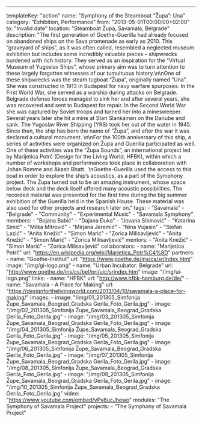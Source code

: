 ---
  templateKey: "action"
  name: "Symphony of the Steamboat “Župa”: Una"
  category: "Exhibition, Performance"
  from: "2013-05-01T00:00:00+02:00"
  to: "Invalid date"
  location: "Steamboat Župa, Savamala, Belgrade"
  description: "The first generation of Goethe-Guerilla had already focused on abandoned ships on the Sava promenade as early as 2010. This “graveyard of ships”, as it was often called, resembled a neglected museum exhibition but includes some incredibly valuable pieces – shipwrecks burdened with rich history. They served as an inspiration for the “Virtual Museum of Yugoslav Ships”, whose primary aim was to turn attention to these largely forgotten witnesses of our tumultuous history.\n\nOne of these shipwrecks was the steam tugboat “Župa”, originally named “Una”. She was constructed in 1913 in Budapest for navy warfare spurposes. In the First World War, she served as a warship during attacks on Belgrade. Belgrade defense forces managed to sink her and after several years, she was recovered and sent to Budapest for repair. In the Second World War she was captured by Soviet troops and turned her into a minesweeper. Several years later she hit a mine at Stari Slankamen on the Danube and sank. The Yugoslav River Shipping (YRS) took her out of the water in 1945. Since then, the ship has born the name of “Župa”, and after the war it was declared a cultural monument. \n\nFor the 100th anniversary of this ship, a series of activities were organized on Župa and Guerilla participated as well. One of these activities was the “Župa Sounds”, an international project led by Marijetica Potrč (Design for the Living World, HFBK), within which a number of workshops and performances took place in collaboration with Johan Romme and Akash Bhatt.  \nGoethe-Guerilla used the access to this boat in order to explore the ship’s acoustics, as a part of the Symphony project. The Župa turned out to be an amazing instrument, whose space below deck and the deck itself offered many acoustic possibilities. The recorded material was presented for the first time during the big summer exhibition of the Guerilla held in the Spanish House. These material was also used for other projects and research later on."
  tags: 
    - "Savamala"
    - "Belgrade"
    - "Community"
    - "Experimental Music"
    - "Savamala Symphony"
  members: 
    - "Bojana Babić"
    - "Dajana Đuka"
    - "Jovana Sibinović"
    - "Katarina Simić"
    - "Milka Mitrović"
    - "Mirjana Jeremić"
    - "Nina Vujasin"
    - "Stefan Lazić"
    - "Anita Knežić"
    - "Simon Marić"
    - "Zorica Milisavljević"
    - "Anita Knežić"
    - "Simon Marić"
    - "Zorica Milisavljević"
  mentors: 
    - "Anita Knežić"
    - "Simon Marić"
    - "Zorica Milisavljević"
  collaborators: 
    - 
      name: "Marijetica Potrč"
      url: "https://en.wikipedia.org/wiki/Marjetica_Potr%C4%8D"
  partners: 
    - 
      name: "Goethe-Institut"
      url: "https://www.goethe.de/ins/cs/sr/index.html"
      image: "/img/gi-logo.png"
    - 
      name: "Urban Incubator: Belgrade"
      url: "http://www.goethe.de/ins/cs/bel/prj/uic/srindex.htm"
      image: "/img/ui-logo.png"
  links: 
    - 
      name: "HFBK"
      url: "http://www.hfbk-hamburg.de/de/"
    - 
      name: "Savamala - A Place for Making"
      url: "https://designforthelivingworld.com/2013/04/10/savamala-a-place-for-making/"
  images: 
    - 
      image: "/img/01_201305_Simfonija Župe_Savamala_Beograd_Gradska Gerila_Foto_Gerila.jpg"
    - 
      image: "/img/02_201305_Simfonija Župe_Savamala_Beograd_Gradska Gerila_Foto_Gerila.jpg"
    - 
      image: "/img/03_201305_Simfonija Župe_Savamala_Beograd_Gradska Gerila_Foto_Gerila.jpg"
    - 
      image: "/img/04_201305_Simfonija Župe_Savamala_Beograd_Gradska Gerila_Foto_Gerila.jpg"
    - 
      image: "/img/05_201305_Simfonija Župe_Savamala_Beograd_Gradska Gerila_Foto_Gerila.jpg"
    - 
      image: "/img/06_201305_Simfonija Župe_Savamala_Beograd_Gradska Gerila_Foto_Gerila.jpg"
    - 
      image: "/img/07_201305_Simfonija Župe_Savamala_Beograd_Gradska Gerila_Foto_Gerila.jpg"
    - 
      image: "/img/08_201305_Simfonija Župe_Savamala_Beograd_Gradska Gerila_Foto_Gerila.jpg"
    - 
      image: "/img/09_201305_Simfonija Župe_Savamala_Beograd_Gradska Gerila_Foto_Gerila.jpg"
    - 
      image: "/img/10_201305_Simfonija Župe_Savamala_Beograd_Gradska Gerila_Foto_Gerila.jpg"
  video: "https://www.youtube.com/embed/vPv8ucJhewo"
  modules: "The Symphony of Savamala Project"
  projects: 
    - "The Symphony of Savamala Project"
